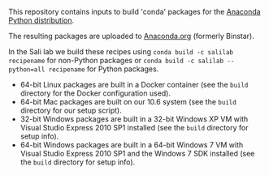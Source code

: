 This repository contains inputs to build 'conda' packages for the
[Anaconda Python distribution](https://store.continuum.io/cshop/anaconda/).

The resulting packages are uploaded to [Anaconda.org](http://anaconda.org/salilab/) (formerly Binstar).

In the Sali lab we build these recipes using `conda build -c salilab recipename`
for non-Python packages or
`conda build -c salilab --python=all recipename` for Python packages.

 - 64-bit Linux packages are built in a Docker container (see the `build`
   directory for the Docker configuration used).
 - 64-bit Mac packages are built on our 10.6 system (see the `build`
   directory for our setup script).
 - 32-bit Windows packages are built in a 32-bit Windows XP VM with
   Visual Studio Express 2010 SP1 installed (see the `build` directory for
   setup info).
 - 64-bit Windows packages are built in a 64-bit Windows 7 VM with
   Visual Studio Express 2010 SP1 and the Windows 7 SDK installed
   (see the `build` directory for setup info).
